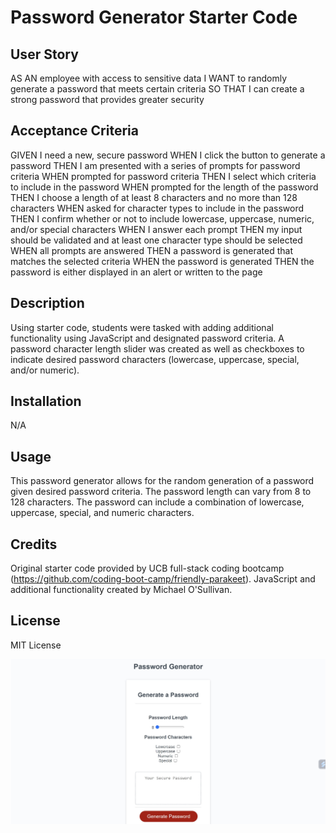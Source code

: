 # Password Generator Starter Code

## User Story
AS AN employee with access to sensitive data
I WANT to randomly generate a password that meets certain criteria
SO THAT I can create a strong password that provides greater security

## Acceptance Criteria
GIVEN I need a new, secure password
WHEN I click the button to generate a password
THEN I am presented with a series of prompts for password criteria
WHEN prompted for password criteria
THEN I select which criteria to include in the password
WHEN prompted for the length of the password
THEN I choose a length of at least 8 characters and no more than 128 characters
WHEN asked for character types to include in the password
THEN I confirm whether or not to include lowercase, uppercase, numeric, and/or special characters
WHEN I answer each prompt
THEN my input should be validated and at least one character type should be selected
WHEN all prompts are answered
THEN a password is generated that matches the selected criteria
WHEN the password is generated
THEN the password is either displayed in an alert or written to the page

## Description

Using starter code, students were tasked with adding additional functionality using JavaScript and designated password criteria. A password character length slider was created as well as checkboxes to indicate desired password characters (lowercase, uppercase, special, and/or numeric).

## Installation

N/A

## Usage

This password generator allows for the random generation of a password given desired password criteria. The password length can vary from 8 to 128 characters. The password can include a combination of lowercase, uppercase, special, and numeric characters.

## Credits

Original starter code provided by UCB full-stack coding bootcamp (https://github.com/coding-boot-camp/friendly-parakeet). JavaScript and additional functionality created by Michael O'Sullivan.

## License

MIT License

![Model](https://github.com/michaelhallosullivan/osullivan-challenge-three-password-generator/blob/main/Develop/assets/images/password-generator.jpg)
